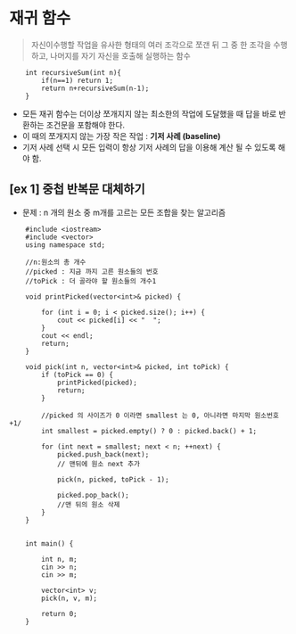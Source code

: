 # 재귀 함수

> 자신이수행할 작업을 유사한 형태의 여러 조각으로 쪼갠 뒤 그 중 한 조각을 수행하고, 나머지를 자기 자신을 호출해 실행하는 함수
```
    int recursiveSum(int n){
    	if(n==1) return 1;
    	return n+recursiveSum(n-1);
    }
```

- 모든 재귀 함수는 더이상 쪼개지지 않는 최소한의 작업에 도달했을 때 답을 바로 반환하는 조건문을 포함해야 한다.
- 이 때의 쪼개지지 않는 가장 작은 작업 : **기저 사례 (baseline)**
- 기저 사례 선택 시 모든 입력이 항상 기저 사례의 답을 이용해 계산 될 수 있도록 해야 함.

## [ex 1] 중첩 반복문 대체하기

- 문제 : n 개의 원소 중 m개를 고르는 모든 조합을 찾는 알고리즘
```
    #include <iostream>
    #include <vector>
    using namespace std;
    
    //n:원소의 총 개수
    //picked : 지금 까지 고른 원소들의 번호
    //toPick : 더 골라야 할 원소들의 개수1
    
    void printPicked(vector<int>& picked) {
    
    	for (int i = 0; i < picked.size(); i++) {
    		cout << picked[i] << "  ";
    	}
    	cout << endl;
    	return;
    }
    
    void pick(int n, vector<int>& picked, int toPick) {
    	if (toPick == 0) { 
    		printPicked(picked);
    		return;
    	}
    
    	//picked 의 사이즈가 0 이라면 smallest 는 0, 아니라면 마지막 원소번호+1/
    	int smallest = picked.empty() ? 0 : picked.back() + 1;
    
    	for (int next = smallest; next < n; ++next) {
    		picked.push_back(next);
    		// 맨뒤에 원소 next 추가
    		
    		pick(n, picked, toPick - 1);
    		
    		picked.pop_back();
    		//맨 뒤의 원소 삭제
    	}
    }
    
    
    int main() {
    
    	int n, m;
    	cin >> n;
    	cin >> m;
    
    	vector<int> v;
    	pick(n, v, m);
    
    	return 0;
    }
```